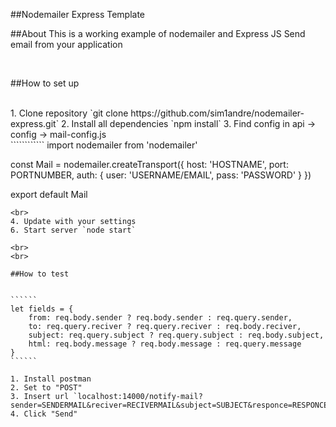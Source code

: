 ##Nodemailer Express Template

##About
This is a working example of nodemailer and Express JS
Send email from your application

<br>

##How to set up

<br>
1. Clone repository `git clone https://github.com/sim1andre/nodemailer-express.git`
2. Install all dependencies `npm install`
3. Find config in api -> config -> mail-config.js
<br>
````````````
import nodemailer from 'nodemailer'

const Mail = nodemailer.createTransport({
      host: 'HOSTNAME',
      port: PORTNUMBER,
      auth: {
          user: 'USERNAME/EMAIL',
          pass: 'PASSWORD'
      }
})

export default Mail
````````````
<br>
4. Update with your settings
6. Start server `node start`

<br>
<br>

##How to test


``````
let fields = {
    from: req.body.sender ? req.body.sender : req.query.sender,
    to: req.query.reciver ? req.query.reciver : req.body.reciver,
    subject: req.query.subject ? req.query.subject : req.body.subject,
    html: req.body.message ? req.body.message : req.query.message
}
``````

1. Install postman
2. Set to "POST"
3. Insert url `localhost:14000/notify-mail?sender=SENDERMAIL&reciver=RECIVERMAIL&subject=SUBJECT&responce=RESPONCE`
4. Click "Send"
